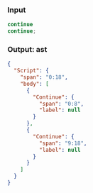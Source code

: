 ### Input
```js
continue
continue;
```

### Output: ast
```json
{
  "Script": {
    "span": "0:18",
    "body": [
      {
        "Continue": {
          "span": "0:8",
          "label": null
        }
      },
      {
        "Continue": {
          "span": "9:18",
          "label": null
        }
      }
    ]
  }
}
```
